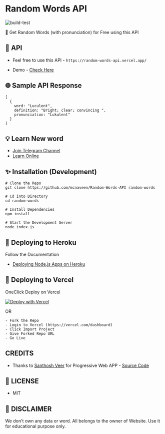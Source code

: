 # Random Words API

![build-test](https://github.com/mcnaveen/Random-Words-API/workflows/build-test/badge.svg)

:unicorn: Get Random Words (with pronunciation) for Free using this API

## :rocket: API
- Feel free to use this API - `https://random-words-api.vercel.app/`

- Demo - [Check Here](https://wordsonrandom.netlify.app/)

## :globe_with_meridians: Sample API Response
```
[
  {
    word: "Luculent",
    definition: "Bright; clear; convincing ",
    pronunciation: "Lukulent"
  }
]
```
## :bulb: Learn New word
- [Join Telegram Channel](https://t.me/learnwordoftheday)
- [Learn Online](https://wordsonrandom.netlify.app/)

## :sparkles: Installation (Development)
```
# Clone the Repo
git clone https://github.com/mcnaveen/Random-Words-API random-words

# Cd into Directory
cd random-words

# Install Dependencies
npm install

# Start the Development Server
node index.js
```
## 🔀 Deploying to Heroku

Follow the Documentation

- [Deploying Node.js Apps on Heroku](https://devcenter.heroku.com/articles/deploying-nodejs)

## 🔀 Deploying to Vercel

OneClick Deploy on Vercel

[![Deploy with Vercel](https://vercel.com/button)](https://vercel.com/new/git/external?repository-url=https%3A%2F%2Fgithub.com%2Fmcnaveen%2FRandom-Words-API.git)   

OR

```
- Fork the Repo
- Login to Vercel (https://vercel.com/dashboard)
- Click Import Project
- Give Forked Repo URL
- Go Live
```

## CREDITS
- Thanks to [Santhosh Veer](https://github.com/mskian) for Progressive Web APP - [Source Code](https://github.com/mskian/vue-random-words)

## :page_facing_up: LICENSE

- MIT

## :rotating_light: DISCLAIMER
We don't own any data or word. All belongs to the owner of Website. Use it for educational purpose only.


